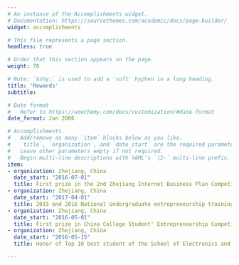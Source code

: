 ```yaml
---
# An instance of the Accomplishments widget.
# Documentation: https://sourcethemes.com/academic/docs/page-builder/
widget: accomplishments

# This file represents a page section.
headless: true

# Order that this section appears on the page.
weight: 70

# Note: `&shy;` is used to add a 'soft' hyphen in a long heading.
title: 'Rewards'
subtitle:

# Date format
#   Refer to https://wowchemy.com/docs/customization/#date-format
date_format: Jan 2006

# Accomplishments.
#   Add/remove as many `item` blocks below as you like.
#   `title`, `organization`, and `date_start` are the required parameters.
#   Leave other parameters empty if not required.
#   Begin multi-line descriptions with YAML's `|2-` multi-line prefix.
item:
- organization: Zhejiang, China
  date_start: "2016-07-01"
  title: First prize in the 2nd Zhejiang Internet Business Plan Competition
- organization: Zhejiang, China
  date_start: "2017-04-01"
  title: 2015 and 2016 National Undergraduate entrepreneurship training program
- organization: Zhejiang, China
  date_start: "2016-05-01"
  title: First prize in China College Student' Entrepreneurship Competition(Zhejiang Division)
- organization: Zhejiang, China
  date_start: "2016-05-15"
  title: Honor of Top 10 best student of the School of Electronics and Information

---
```

